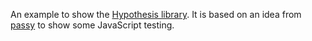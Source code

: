 An example to show the
[Hypothesis library](https://github.com/DRMacIver/hypothesis). It is based on
an idea from [passy](https://github.com/passy) to show some JavaScript testing.
